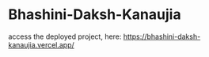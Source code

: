 # Bhashini-Daksh-Kanaujia
access the deployed project, here:
https://bhashini-daksh-kanaujia.vercel.app/
